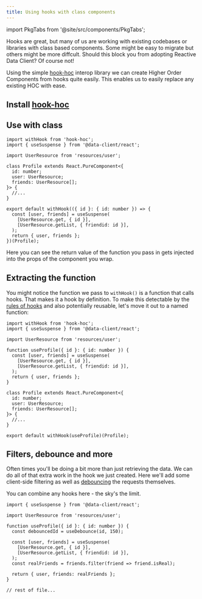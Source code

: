 ```yaml
---
title: Using hooks with class components
---
```

import PkgTabs from '@site/src/components/PkgTabs';

Hooks are great, but many of us are working with existing codebases or libraries
with class based components. Some might be easy to migrate but others might be
more diffcult. Should this block you from adopting Reactive Data Client? Of course not!

Using the simple [hook-hoc](https://github.com/ntucker/hook-hoc) interop library
we can create Higher Order Components from hooks quite easily. This enables us
to easily replace any existing HOC with ease.

## Install [hook-hoc](https://github.com/ntucker/hook-hoc)

<PkgTabs pkgs="hook-hoc" />

## Use with class

```tsx
import withHook from 'hook-hoc';
import { useSuspense } from '@data-client/react';

import UserResource from 'resources/user';

class Profile extends React.PureComponent<{
  id: number;
  user: UserResource;
  friends: UserResource[];
}> {
  //...
}

export default withHook(({ id }: { id: number }) => {
  const [user, friends] = useSuspense(
    [UserResource.get, { id }],
    [UserResource.getList, { friendid: id }],
  );
  return { user, friends };
})(Profile);
```

Here you can see the return value of the function you pass in gets injected into the props
of the component you wrap.

## Extracting the function

You might notice the function we pass to `withHook()` is a function that calls
hooks. That makes it a hook by definition. To make this detectable by the [rules of hooks](https://www.npmjs.com/package/eslint-plugin-react-hooks)
and also potentially reusable, let's move it out to a named function:

```tsx
import withHook from 'hook-hoc';
import { useSuspense } from '@data-client/react';

import UserResource from 'resources/user';

function useProfile({ id }: { id: number }) {
  const [user, friends] = useSuspense(
    [UserResource.get, { id }],
    [UserResource.getList, { friendid: id }],
  );
  return { user, friends };
}

class Profile extends React.PureComponent<{
  id: number;
  user: UserResource;
  friends: UserResource[];
}> {
  //...
}

export default withHook(useProfile)(Profile);
```

## Filters, debounce and more

Often times you'll be doing a bit more than just retrieving the data. We can
do all of that extra work in the hook we just created. Here we'll add some
client-side filtering as well as [debouncing](https://usehooks.com/useDebounce/) the requests themselves.

You can combine any hooks here - the sky's the limit.

```tsx
import { useSuspense } from '@data-client/react';

import UserResource from 'resources/user';

function useProfile({ id }: { id: number }) {
  const debouncedId = useDebounce(id, 150);

  const [user, friends] = useSuspense(
    [UserResource.get, { id }],
    [UserResource.getList, { friendid: id }],
  );
  const realFriends = friends.filter(friend => friend.isReal);

  return { user, friends: realFriends };
}

// rest of file...
```
